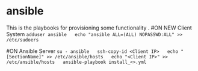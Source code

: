 # ansible
This is the playbooks for provisioning some functionality .
#ON NEW Client System
`adduser ansible  
echo "ansible ALL=(ALL) NOPASSWD:ALL" >> /etc/sudoers  `

#ON Ansible Server
`su - ansible  
ssh-copy-id <Client IP>  
echo "[SectionName]" >> /etc/ansible/hosts  
echo "<Client IP>" >> /etc/ansible/hosts  
ansible-playbook install_<>.yml  `

